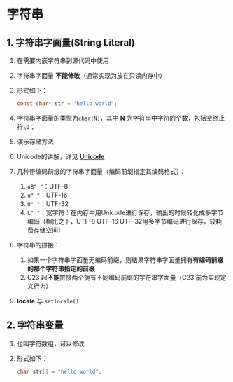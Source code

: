 # 字符串

## 1. 字符串字面量(String Literal)

1. 在需要内嵌字符串到源代码中使用

2. 字符串字面量 **不能修改**（通常实现为放在只读内存中）

3. 形式如下：

   ```c
   const char* str = "hello world";
   ```

4. 字符串字面量的类型为`char[N]`，其中 **N** 为字符串中字符的个数，包括空终止符`\0`；
5. 演示存储方法
6. Unicode的讲解，详见 **[Unicode](/番外/2_Unicode.md)**
7. 几种带编码前缀的字符串字面量（编码前缀指定其编码格式）：
   1. `u8" "`：UTF-8
   2. `u" "`：UTF-16
   3. `U" "`：UTF-32
   4. `L" "`：宽字符：在内存中用Unicode进行保存，输出的时候转化成多字节编码（相比之下，UTF-8 UTF-16
       UTF-32用多字节编码进行保存，较耗费存储空间）

8. 字符串的拼接：
   1. 如果一个字符串字面量无编码前缀，则结果字符串字面量拥有**有编码前缀的那个字符串指定的前缀**
   2. C23 起**不能**拼接两个拥有不同编码前缀的字符串字面量（C23 前为实现定义行为）

9. **locale** 与 `setlocale()`

## 2. 字符串变量

1. 也叫字符数组，可以修改

2. 形式如下：

   ```c
   char str[] = "hello world";
   ```
